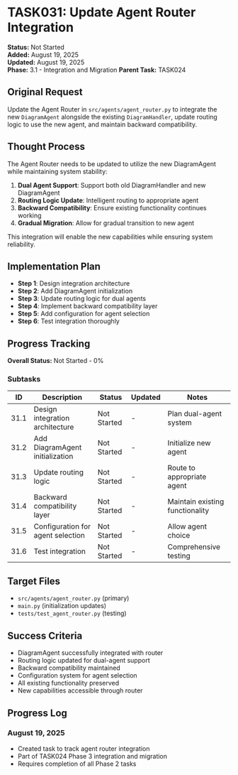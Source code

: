 # TASK031: Update Agent Router Integration

**Status:** Not Started  
**Added:** August 19, 2025  
**Updated:** August 19, 2025  
**Phase:** 3.1 - Integration and Migration
**Parent Task:** TASK024

## Original Request
Update the Agent Router in `src/agents/agent_router.py` to integrate the new `DiagramAgent` alongside the existing `DiagramHandler`, update routing logic to use the new agent, and maintain backward compatibility.

## Thought Process
The Agent Router needs to be updated to utilize the new DiagramAgent while maintaining system stability:

1. **Dual Agent Support**: Support both old DiagramHandler and new DiagramAgent
2. **Routing Logic Update**: Intelligent routing to appropriate agent
3. **Backward Compatibility**: Ensure existing functionality continues working
4. **Gradual Migration**: Allow for gradual transition to new agent

This integration will enable the new capabilities while ensuring system reliability.

## Implementation Plan
- **Step 1**: Design integration architecture
- **Step 2**: Add DiagramAgent initialization
- **Step 3**: Update routing logic for dual agents
- **Step 4**: Implement backward compatibility layer
- **Step 5**: Add configuration for agent selection
- **Step 6**: Test integration thoroughly

## Progress Tracking

**Overall Status:** Not Started - 0%

### Subtasks
| ID | Description | Status | Updated | Notes |
|----|-------------|--------|---------|-------|
| 31.1 | Design integration architecture | Not Started | - | Plan dual-agent system |
| 31.2 | Add DiagramAgent initialization | Not Started | - | Initialize new agent |
| 31.3 | Update routing logic | Not Started | - | Route to appropriate agent |
| 31.4 | Backward compatibility layer | Not Started | - | Maintain existing functionality |
| 31.5 | Configuration for agent selection | Not Started | - | Allow agent choice |
| 31.6 | Test integration | Not Started | - | Comprehensive testing |

## Target Files
- `src/agents/agent_router.py` (primary)
- `main.py` (initialization updates)
- `tests/test_agent_router.py` (testing)

## Success Criteria
- DiagramAgent successfully integrated with router
- Routing logic updated for dual-agent support
- Backward compatibility maintained
- Configuration system for agent selection
- All existing functionality preserved
- New capabilities accessible through router

## Progress Log
### August 19, 2025
- Created task to track agent router integration
- Part of TASK024 Phase 3 integration and migration
- Requires completion of all Phase 2 tasks
